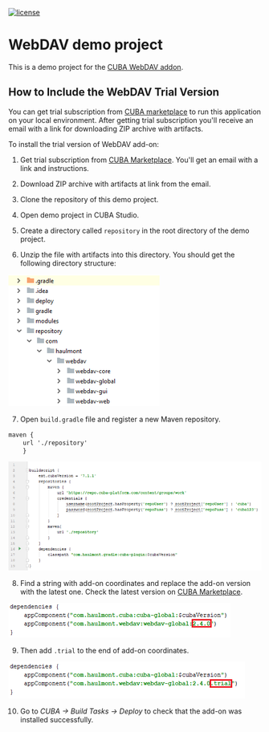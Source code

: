 [![license](https://img.shields.io/badge/license-Apache%20License%202.0-blue.svg?style=flat)](http://www.apache.org/licenses/LICENSE-2.0)

# WebDAV demo project

This is a demo project for the [CUBA WebDAV addon](https://www.cuba-platform.com/marketplace/webdav/).

## How to Include the WebDAV Trial Version

You can get trial subscription from [CUBA marketplace](https://www.cuba-platform.com/marketplace/webdav/) to run this application on your local environment. After getting trial subscription you'll receive an email with a link for downloading ZIP archive with artifacts.

To install the trial version of WebDAV add-on:

1. Get trial subscription from [CUBA Marketplace](https://www.cuba-platform.com/marketplace/webdav/). You'll get an email with a link and instructions.

2. Download ZIP archive with artifacts at link from the email.

3. Clone the repository of this demo project.

4. Open demo project in CUBA Studio.

5. Create a directory called `repository` in the root directory of the demo project.

6. Unzip the file with artifacts into this directory. You should get the following directory structure:

 ![structure](images/structure.png)

7. Open `build.gradle` file and register a new Maven repository.
 ```
 maven {
     url './repository'
     }
 ```
  ![buildscript](images/buildscript.png)

8. Find a string with add-on coordinates and replace the add-on version with the latest one. Check the latest version on [CUBA Marketplace](https://www.cuba-platform.com/marketplace/webdav/).

 ![version](images/version.png)

9. Then add `.trial` to the end of add-on coordinates.

 ![trial](images/trial.png)

10. Go to *CUBA -> Build Tasks -> Deploy* to check that the add-on was installed successfully.     
